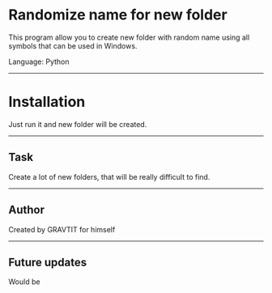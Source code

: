 Randomize name for new folder
=============================
This program allow you to create new folder with random name using all symbols that can be used in Windows. 

Language: Python
***
Installation
==============

Just run it and new folder will be created.
***
Task
------------

Create a lot of new folders, that will be really difficult to find.
***
Author
-----------------

Created by GRAVTIT for himself
***
Future updates
---------------------

Would be
